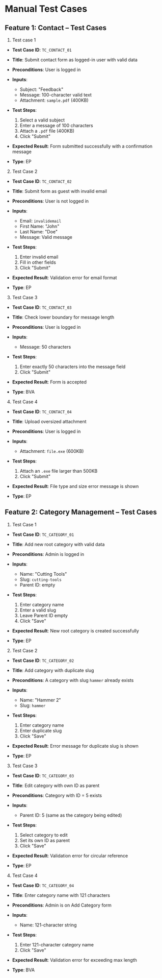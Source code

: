 # Manual Test Cases

## Feature 1: Contact – Test Cases

1. Test case 1

- **Test Case ID**: `TC_CONTACT_01`
- **Title**: Submit contact form as logged-in user with valid data
- **Preconditions**: User is logged in
- **Inputs**:

  - Subject: "Feedback"
  - Message: 100-character valid text
  - Attachment: `sample.pdf` (400KB)
- **Test Steps**:

  1. Select a valid subject
  2. Enter a message of 100 characters
  3. Attach a `.pdf` file (400KB)
  4. Click "Submit"
- **Expected Result**: Form submitted successfully with a confirmation message
- **Type**: EP

2. Test Case 2

- **Test Case ID**: `TC_CONTACT_02`
- **Title**: Submit form as guest with invalid email
- **Preconditions**: User is not logged in
- **Inputs**:

  - Email: `invalidemail`
  - First Name: "John"
  - Last Name: "Doe"
  - Message: Valid message
- **Test Steps**:

  1. Enter invalid email
  2. Fill in other fields
  3. Click "Submit"
- **Expected Result**: Validation error for email format
- **Type**: EP

3. Test Case 3

- **Test Case ID**: `TC_CONTACT_03`
- **Title**: Check lower boundary for message length
- **Preconditions**: User is logged in
- **Inputs**:

  - Message: 50 characters
- **Test Steps**:

  1. Enter exactly 50 characters into the message field
  2. Click "Submit"
- **Expected Result**: Form is accepted
- **Type**: BVA

4. Test Case 4

- **Test Case ID**: `TC_CONTACT_04`
- **Title**: Upload oversized attachment
- **Preconditions**: User is logged in
- **Inputs**:

  - Attachment: `file.exe` (600KB)
- **Test Steps**:

  1. Attach an `.exe` file larger than 500KB
  2. Click "Submit"
- **Expected Result**: File type and size error message is shown
- **Type**: EP

## Feature 2: Category Management – Test Cases

1. Test Case 1

- **Test Case ID**: `TC_CATEGORY_01`
- **Title**: Add new root category with valid data
- **Preconditions**: Admin is logged in
- **Inputs**:

  - Name: "Cutting Tools"
  - Slug: `cutting-tools`
  - Parent ID: empty
- **Test Steps**:

  1. Enter category name
  2. Enter a valid slug
  3. Leave Parent ID empty
  4. Click "Save"
- **Expected Result**: New root category is created successfully
- **Type**: EP

2. Test Case 2

- **Test Case ID**: `TC_CATEGORY_02`
- **Title**: Add category with duplicate slug
- **Preconditions**: A category with slug `hammer` already exists
- **Inputs**:

  - Name: "Hammer 2"
  - Slug: `hammer`
- **Test Steps**:

  1. Enter category name
  2. Enter duplicate slug
  3. Click "Save"
- **Expected Result**: Error message for duplicate slug is shown
- **Type**: EP

3. Test Case 3

- **Test Case ID**: `TC_CATEGORY_03`
- **Title**: Edit category with own ID as parent
- **Preconditions**: Category with ID = 5 exists
- **Inputs**:

  - Parent ID: 5 (same as the category being edited)
- **Test Steps**:

  1. Select category to edit
  2. Set its own ID as parent
  3. Click "Save"
- **Expected Result**: Validation error for circular reference
- **Type**: EP

4. Test Case 4

- **Test Case ID**: `TC_CATEGORY_04`
- **Title**: Enter category name with 121 characters
- **Preconditions**: Admin is on Add Category form
- **Inputs**:

  - Name: 121-character string
- **Test Steps**:

  1. Enter 121-character category name
  2. Click "Save"
- **Expected Result**: Validation error for exceeding max length
- **Type**: BVA

